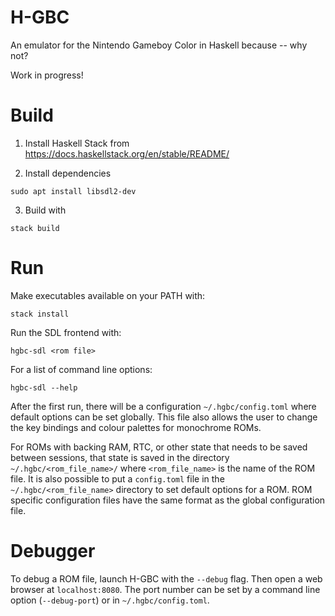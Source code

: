 # H-GBC

An emulator for the Nintendo Gameboy Color in Haskell because -- why not?

Work in progress!

# Build

1. Install Haskell Stack from
   <https://docs.haskellstack.org/en/stable/README/>

2. Install dependencies

```
sudo apt install libsdl2-dev
```

3. Build with

```
stack build
```

# Run

Make executables available on your PATH with:

```
stack install
```

Run the SDL frontend with:

```
hgbc-sdl <rom file>
```    

For a list of command line options:

```
hgbc-sdl --help
```

After the first run, there will be a configuration `~/.hgbc/config.toml`
where default options can be set globally. This file also allows the user to
change the key bindings and colour palettes for monochrome ROMs.

For ROMs with backing RAM, RTC, or other state that needs to be saved between
sessions, that state is saved in the directory `~/.hgbc/<rom_file_name>/`
where `<rom_file_name>` is the name of the ROM file. It is also possible to
put a `config.toml` file in the `~/.hgbc/<rom_file_name>` directory to set
default options for a ROM. ROM specific configuration files have the same
format as the global configuration file.

# Debugger

To debug a ROM file, launch H-GBC with the `--debug` flag.  Then open a web
browser at `localhost:8080`.  The port number can be set by a command line
option (`--debug-port`) or in `~/.hgbc/config.toml`.
